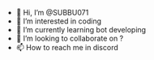 - 👋 Hi, I’m @SUBBU071
- 👀 I’m interested in coding
- 🌱 I’m currently learning bot developing
- 💞️ I’m looking to collaborate on ?
- 📫 How to reach me in discord

<!---
SUBBU071/SUBBU071 is a ✨ special ✨ repository because its `README.md` (this file) appears on your GitHub profile.
You can click the Preview link to take a look at your changes.
--->
